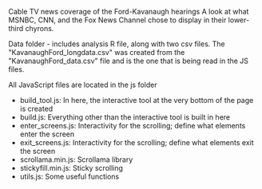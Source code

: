 Cable TV news coverage of the Ford-Kavanaugh hearings
A look at what MSNBC, CNN, and the Fox News Channel chose to display in their lower-third chyrons.

Data folder - includes analysis R file, along with two csv files. The "KavanaughFord_longdata.csv" was created from the "KavanaughFord_data.csv" file and is the one that is being read in the JS files. 

All JavaScript files are located in the js folder
- build_tool.js: In here, the interactive tool at the very bottom of the page is created
- build.js: Everything other than the interactive tool is built in here
- enter_screens.js: Interactivity for the scrolling; define what elements enter the screen
- exit_screens.js: Interactivity for the scrolling; define what elements exit the screen
- scrollama.min.js: Scrollama library
- stickyfill.min.js: Sticky scrolling
- utils.js: Some useful functions
